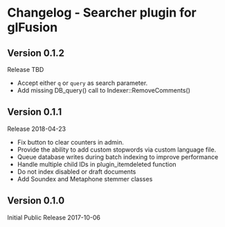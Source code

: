 # Changelog - Searcher plugin for glFusion

## Version 0.1.2
Release TBD
- Accept either `q` or `query` as search parameter.
- Add missing DB_query() call to Indexer::RemoveComments()

## Version 0.1.1
Release 2018-04-23
- Fix button to clear counters in admin.
- Provide the ability to add custom stopwords via custom language file.
- Queue database writes during batch indexing to improve performance
- Handle multiple child IDs in plugin_itemdeleted function
- Do not index disabled or draft documents
- Add Soundex and Metaphone stemmer classes

## Version 0.1.0
Initial Public Release 2017-10-06
